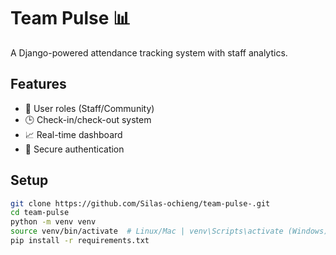 # Team Pulse :bar_chart:

A Django-powered attendance tracking system with staff analytics.

## Features
- :busts_in_silhouette: User roles (Staff/Community)  
- :clock3: Check-in/check-out system  
- :chart_with_upwards_trend: Real-time dashboard  
- :key: Secure authentication  

## Setup
```bash
git clone https://github.com/Silas-ochieng/team-pulse-.git
cd team-pulse
python -m venv venv
source venv/bin/activate  # Linux/Mac | venv\Scripts\activate (Windows)
pip install -r requirements.txt


